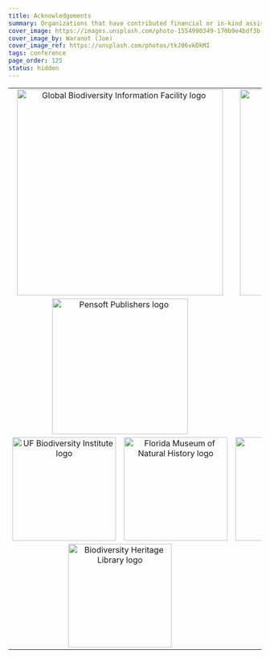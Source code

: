 ```yaml
---
title: Acknowledgements
summary: Organizations that have contributed financial or in-kind assistance to produce the conference are shown below.
cover_image: https://images.unsplash.com/photo-1554990349-170b9e4bdf3b
cover_image_by: Waranot (Joe)
cover_image_ref: https://unsplash.com/photos/tkJ06vkDkMI
tags: conference
page_order: 125
status: hidden
---
```



<table border="0">
<tbody>
<tr>
<td style="text-align: center; vertical-align: middle;" colspan="2"><a href="https://gbif.org"> <img src="https://static.tdwg.org/sponsors/gbif-2015.png" alt="Global Biodiversity Information Facility logo" width="410" height="" /> </a></td>
<td style="text-align: center; vertical-align: middle;" colspan="2"><a href="https://worldwildlife.org"> <img src="https://static.tdwg.org/sponsors/wwf-science-whitebkgd.png" alt="Global Biodiversity Information Facility logo" width="410" height="" /> </a></td>
</tr>
<tr>
<td style="text-align: center; vertical-align: middle;" colspan="2"><a href="https://pensoft.net"> <img src="https://static.tdwg.org/sponsors/pensoft-logo.png" alt="Pensoft Publishers logo" width="270" height="" /> </a></td>
<td style="text-align: center; vertical-align: middle;" colspan="2"><a href="https://ala.org.au"> <img src="https://static.tdwg.org/sponsors/ala-logo-stacked-rgb-600.png" alt="Atlas of Living Australia logo" width="270" height="" /> </a></td>
</tr>
<tr>
<td style="text-align: center; vertical-align: middle;" colspan="1"><a href="https://biodiversity.research.ufl.edu/"> <img src="https://static.tdwg.org/sponsors/uf-biodiversity-institute.png" alt="UF Biodiversity Institute logo" width="206" height="" /> </a></td>
<td style="text-align: center; vertical-align: middle;" colspan="1"><a href="https://www.floridamuseum.ufl.edu/"> <img src="https://static.tdwg.org/sponsors/flmnh.png" alt="Florida Museum of Natural History logo" width="206" height="" /></a></td>
<td style="text-align: center; vertical-align: middle;" colspan="1"><a href="https://www.idigbio.org/"> <img src="https://static.tdwg.org/sponsors/idigbio_w799.png" alt="iDigBio logo" width="206" height="" /> </a></td>
<td style="text-align: center; vertical-align: middle;" colspan="1"><a href="https://biodiversity.research.ufl.edu/"> <img src="https://static.tdwg.org/sponsors/uf-biodiversity-institute.png" alt="UF Biodiversity Institute logo" width="206" height="" /> </a></td>
</tr>
<tr>
<td style="text-align: center; vertical-align: middle;" colspan="2"><a href="https://biodiversitylibrary.org"> <img src="https://static.tdwg.org/sponsors/bhl-combined-1024x329.png" alt="Biodiversity Heritage Library logo" width="206" height="" /> </a></td>
<td style="text-align: center; vertical-align: middle;" colspan="3"><a href="https://www.natural-solutions.eu/"> <img src="https://static.tdwg.org/sponsors/natural-solutions-logo-et-nom.png" alt="Natural Solutions logo" width="206" height="" /> </a></td>
</tr>
</tbody>
</table>
